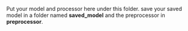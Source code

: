 Put your model and processor here under this folder. save your saved model in a folder named **saved_model** and the preprocessor in **preprocessor**.